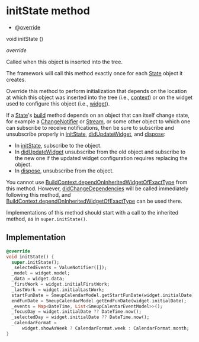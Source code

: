 


# initState method







- @[override](https://api.flutter.dev/flutter/dart-core/override-constant.html)

void initState
()

_override_



<p>Called when this object is inserted into the tree.</p>
<p>The framework will call this method exactly once for each <a href="https://api.flutter.dev/flutter/widgets/State-class.html">State</a> object
it creates.</p>
<p>Override this method to perform initialization that depends on the
location at which this object was inserted into the tree (i.e., <a href="https://api.flutter.dev/flutter/widgets/State/context.html">context</a>)
or on the widget used to configure this object (i.e., <a href="https://api.flutter.dev/flutter/widgets/State/widget.html">widget</a>).</p>
<p>If a <a href="https://api.flutter.dev/flutter/widgets/State-class.html">State</a>'s <a href="../../smeup_widgets_smeup_calendar/SmeupCalendarState/build.md">build</a> method depends on an object that can itself
change state, for example a <a href="https://api.flutter.dev/flutter/foundation/ChangeNotifier-class.html">ChangeNotifier</a> or <a href="https://api.flutter.dev/flutter/dart-async/Stream-class.html">Stream</a>, or some
other object to which one can subscribe to receive notifications, then
be sure to subscribe and unsubscribe properly in <a href="../../smeup_widgets_smeup_calendar/SmeupCalendarState/initState.md">initState</a>,
<a href="https://api.flutter.dev/flutter/widgets/State/didUpdateWidget.html">didUpdateWidget</a>, and <a href="../../smeup_widgets_smeup_calendar/SmeupCalendarState/dispose.md">dispose</a>:</p>
<ul>
<li>In <a href="../../smeup_widgets_smeup_calendar/SmeupCalendarState/initState.md">initState</a>, subscribe to the object.</li>
<li>In <a href="https://api.flutter.dev/flutter/widgets/State/didUpdateWidget.html">didUpdateWidget</a> unsubscribe from the old object and subscribe
to the new one if the updated widget configuration requires
replacing the object.</li>
<li>In <a href="../../smeup_widgets_smeup_calendar/SmeupCalendarState/dispose.md">dispose</a>, unsubscribe from the object.</li>
</ul>
<p>You cannot use <a href="https://api.flutter.dev/flutter/widgets/BuildContext/dependOnInheritedWidgetOfExactType.html">BuildContext.dependOnInheritedWidgetOfExactType</a> from this
method. However, <a href="https://api.flutter.dev/flutter/widgets/State/didChangeDependencies.html">didChangeDependencies</a> will be called immediately
following this method, and <a href="https://api.flutter.dev/flutter/widgets/BuildContext/dependOnInheritedWidgetOfExactType.html">BuildContext.dependOnInheritedWidgetOfExactType</a> can
be used there.</p>
<p>Implementations of this method should start with a call to the inherited
method, as in <code>super.initState()</code>.</p>



## Implementation

```dart
@override
void initState() {
  super.initState();
  _selectedEvents = ValueNotifier([]);
  _model = widget.model;
  _data = widget.data;
  _firstWork = widget.initialFirstWork;
  _lastWork = widget.initialLastWork;
  startFunDate = SmeupCalendarModel.getStartFunDate(widget.initialDate);
  endFunDate = SmeupCalendarModel.getEndFunDate(widget.initialDate);
  _events = Map<DateTime, List<SmeupCalentarEventModel>>();
  _focusDay = widget.initialDate ?? DateTime.now();
  _selectedDay = widget.initialDate ?? DateTime.now();
  _calendarFormat =
      widget.showAsWeek ? CalendarFormat.week : CalendarFormat.month;
}
```







